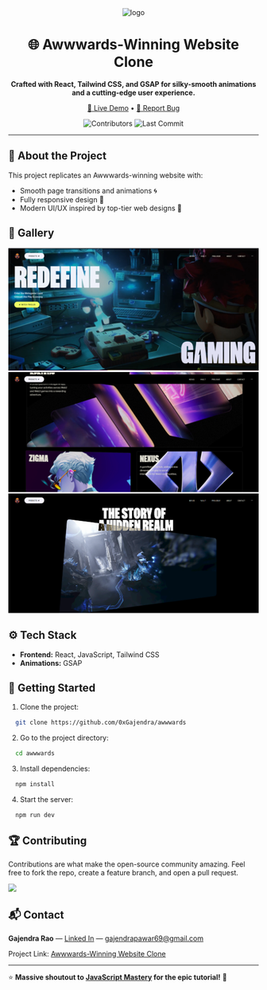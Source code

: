 <div align="center">

  <img src="https://upload.wikimedia.org/wikipedia/commons/thumb/4/4d/Awwards-logotype-2018.svg/1280px-Awwards-logotype-2018.svg.png" alt="logo" height="auto" />
  
  # 🌐 Awwwards-Winning Website Clone

  **Crafted with React, Tailwind CSS, and GSAP for silky-smooth animations and a cutting-edge user experience.**
  
  [🚀 Live Demo](https://awwwards-gajendra.vercel.app) • [🐞 Report Bug](https://github.com/0xGajendra/awwwards/issues/)

  ![Contributors](https://img.shields.io/github/contributors/0xGajendra/awwwards)
  ![Last Commit](https://img.shields.io/github/last-commit/0xGajendra/awwwards)
  

</div>

---

## 🚨 About the Project
This project replicates an Awwwards-winning website with:
- Smooth page transitions and animations 🌀
- Fully responsive design 📱
- Modern UI/UX inspired by top-tier web designs 🎨

## 📸 Gallery
<div align="center" >
  <img src="src/assets/screenshot-1.png" alt="screenshot1"  />
  <img src="src/assets/screenshot-2.png" alt="screenshot2"  />
  <img src="src/assets/screenshot-3.png" alt="screenshot3"  />
</div>

## ⚙️ Tech Stack
- **Frontend:** React, JavaScript, Tailwind CSS
- **Animations:** GSAP

## 🚀 Getting Started
1. Clone the project:
```bash
  git clone https://github.com/0xGajendra/awwwards
```
2. Go to the project directory:
```bash
  cd awwwards
```
3. Install dependencies:
```bash
  npm install
```
4. Start the server:
```bash
  npm run dev
```

## 🏆 Contributing
Contributions are what make the open-source community amazing. Feel free to fork the repo, create a feature branch, and open a pull request.

<a href="https://github.com/0xGajendra/awwwards/contributors">
  <img src="https://contrib.rocks/image?repo=0xGajendra/awwwards" />
</a>

## 📬 Contact
**Gajendra Rao** — [Linked In](https://www.linkedin.com/in/gajendra-li/) — gajendrapawar69@gmail.com

Project Link: [Awwwards-Winning Website Clone](https://github.com/0xGajendra/awwwards)

---

⭐ **Massive shoutout to [JavaScript Mastery](https://www.youtube.com/c/JavaScriptMastery) for the epic tutorial!** 🙌

